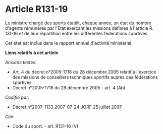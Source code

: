 # Article R131-19

Le ministre chargé des sports établit, chaque année, un état du nombre d'agents rémunérés par l'Etat exerçant les missions
définies à l'article R. 131-16 et de leur répartition entre les différentes fédérations sportives. 

Cet état est inclus dans le rapport annuel d'activité ministériel.

**Liens relatifs à cet article**

_Anciens textes_:

  - Art. 4 du décret n°2005-1718 du 28 décembre 2005 relatif à l'exercice des missions de conseillers techniques sportifs auprès des fédérations sportives
  - Décret n°2005-1718 du 28 décembre 2005 - art. 4 (Ab)

_Codifié par_:

  - Décret n°2007-1133 2007-07-24 JORF 25 juillet 2007

_Cite_:

  - Code du sport. - art. R131-16 (V)
